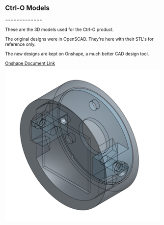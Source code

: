 ## Ctrl-O Models
=============

These are the 3D models used for the Ctrl-O product.

The original designs were in OpenSCAD.  They're here with their STL's for reference only.

The new designs are kept on Onshape, a much better CAD design tool.

[Onshape Document Link](https://cad.onshape.com/documents/ca453b304d459e3c0e7a6d0d/w/58f981c8ea095ddd948191f7/e/d14d3becb0ca4f4ac4090fec)

![New Model Design](/ctrl-o-model-8_13_2018.png "New Model Design")
